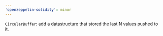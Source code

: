 ```yaml
---
'openzeppelin-solidity': minor
---
```


`CircularBuffer`: add a datastructure that stored the last N values pushed to it.
